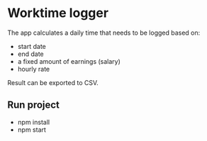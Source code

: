 # Worktime logger

The app calculates a daily time that needs to be logged based on:

- start date
- end date
- a fixed amount of earnings (salary)
- hourly rate

Result can be exported to CSV.

## Run project

- npm install
- npm start
